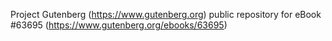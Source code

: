 Project Gutenberg (https://www.gutenberg.org) public repository for
eBook #63695 (https://www.gutenberg.org/ebooks/63695)
